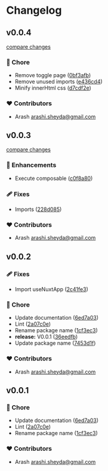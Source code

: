 # Changelog


## v0.0.4

[compare changes](https://github.com/arashsheyda/nuxt-recaptcha/compare/v0.0.3...v0.0.4)

### 🏡 Chore

- Remove toggle page ([0bf3afb](https://github.com/arashsheyda/nuxt-recaptcha/commit/0bf3afb))
- Remove unused imports ([e436cd4](https://github.com/arashsheyda/nuxt-recaptcha/commit/e436cd4))
- Minify innerHtml css ([d7cdf2e](https://github.com/arashsheyda/nuxt-recaptcha/commit/d7cdf2e))

### ❤️ Contributors

- Arash <arashi.sheyda@gmail.com>

## v0.0.3

[compare changes](https://github.com/arashsheyda/nuxt-recaptcha/compare/v0.0.2...v0.0.3)

### 🚀 Enhancements

- Execute composable ([c0f8a80](https://github.com/arashsheyda/nuxt-recaptcha/commit/c0f8a80))

### 🩹 Fixes

- Imports ([228d085](https://github.com/arashsheyda/nuxt-recaptcha/commit/228d085))

### ❤️ Contributors

- Arash <arashi.sheyda@gmail.com>

## v0.0.2


### 🩹 Fixes

- Import useNuxtApp ([2c41fe3](https://github.com/arashsheyda/nuxt-recaptcha/commit/2c41fe3))

### 🏡 Chore

- Update documentation ([6ed7a03](https://github.com/arashsheyda/nuxt-recaptcha/commit/6ed7a03))
- Lint ([2a07c0e](https://github.com/arashsheyda/nuxt-recaptcha/commit/2a07c0e))
- Rename package name ([1cf3ec3](https://github.com/arashsheyda/nuxt-recaptcha/commit/1cf3ec3))
- **release:** V0.0.1 ([36eedfb](https://github.com/arashsheyda/nuxt-recaptcha/commit/36eedfb))
- Update package name ([7453d1f](https://github.com/arashsheyda/nuxt-recaptcha/commit/7453d1f))

### ❤️ Contributors

- Arash <arashi.sheyda@gmail.com>

## v0.0.1


### 🏡 Chore

- Update documentation ([6ed7a03](https://github.com/arashsheyda/nuxt-recaptcha/commit/6ed7a03))
- Lint ([2a07c0e](https://github.com/arashsheyda/nuxt-recaptcha/commit/2a07c0e))
- Rename package name ([1cf3ec3](https://github.com/arashsheyda/nuxt-recaptcha/commit/1cf3ec3))

### ❤️ Contributors

- Arash <arashi.sheyda@gmail.com>

